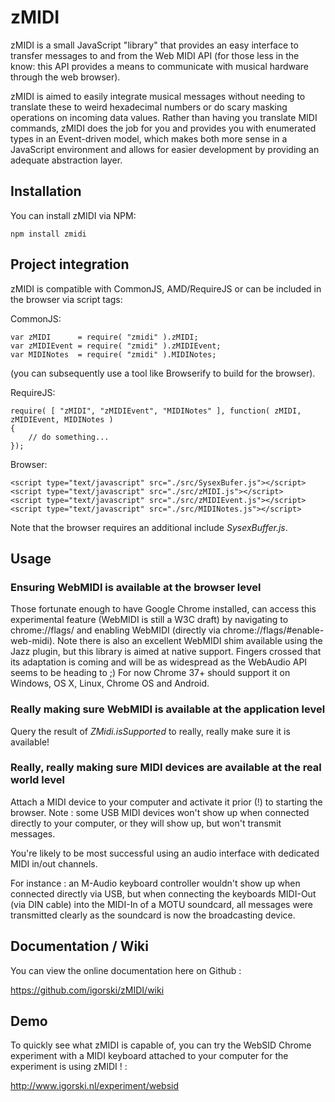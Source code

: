 # zMIDI

zMIDI is a small JavaScript "library" that provides an easy interface to transfer messages to and from the Web MIDI API
(for those less in the know: this API provides a means to communicate with musical hardware through the web browser).

zMIDI is aimed to easily integrate musical messages without needing to translate these to weird hexadecimal numbers or do
scary masking operations on incoming data values. Rather than having you translate MIDI commands, zMIDI does the job
for you and provides you with enumerated types in an Event-driven model, which makes both more sense in a JavaScript
environment and allows for easier development by providing an adequate abstraction layer.

## Installation

You can install zMIDI via NPM:

    npm install zmidi

## Project integration

zMIDI is compatible with CommonJS, AMD/RequireJS or can be included in the browser via script tags:

CommonJS:

    var zMIDI      = require( "zmidi" ).zMIDI;
    var zMIDIEvent = require( "zmidi" ).zMIDIEvent;
    var MIDINotes  = require( "zmidi" ).MIDINotes;

(you can subsequently use a tool like Browserify to build for the browser).

RequireJS:

    require( [ "zMIDI", "zMIDIEvent", "MIDINotes" ], function( zMIDI, zMIDIEvent, MIDINotes )
    {
        // do something...
    });

Browser:

    <script type="text/javascript" src="./src/SysexBufer.js"></script>
    <script type="text/javascript" src="./src/zMIDI.js"></script>
    <script type="text/javascript" src="./src/zMIDIEvent.js"></script>
    <script type="text/javascript" src="./src/MIDINotes.js"></script>

Note that the browser requires an additional include _SysexBuffer.js_.

## Usage

### Ensuring WebMIDI is available at the browser level

Those fortunate enough to have Google Chrome installed, can access this experimental feature (WebMIDI is still a W3C draft)
by navigating to chrome://flags/ and enabling WebMIDI (directly via chrome://flags/#enable-web-midi). Note there is also
an excellent WebMIDI shim available using the Jazz plugin, but this library is aimed at native support. Fingers crossed
that its adaptation is coming and will be as widespread as the WebAudio API seems to be heading to ;) For now Chrome 37+
should support it on Windows, OS X, Linux, Chrome OS and Android.

### Really making sure WebMIDI is available at the application level

Query the result of _ZMidi.isSupported_ to really, really make sure it is available!

### Really, really making sure MIDI devices are available at the real world level

Attach a MIDI device to your computer and activate it prior (!) to starting the browser. Note : some USB MIDI devices
won't show up when connected directly to your computer, or they will show up, but won't transmit messages.

You're likely to be most successful using an audio interface with dedicated MIDI in/out channels.

For instance : an M-Audio keyboard controller wouldn't show up when connected directly via USB, but when connecting the
keyboards MIDI-Out (via DIN cable) into the MIDI-In of a MOTU soundcard, all messages were transmitted clearly as the soundcard is now the broadcasting device.

## Documentation / Wiki

You can view the online documentation here on Github :

https://github.com/igorski/zMIDI/wiki

## Demo

To quickly see what zMIDI is capable of, you can try the WebSID Chrome experiment with a MIDI keyboard attached to your computer for the experiment is using zMIDI ! :

http://www.igorski.nl/experiment/websid
